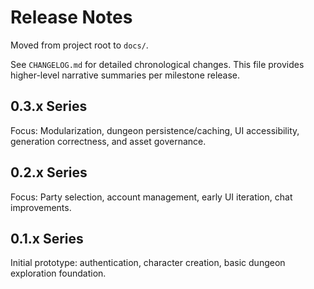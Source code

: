 # Release Notes

Moved from project root to `docs/`.

See `CHANGELOG.md` for detailed chronological changes. This file provides higher-level narrative summaries per milestone release.

## 0.3.x Series
Focus: Modularization, dungeon persistence/caching, UI accessibility, generation correctness, and asset governance.

## 0.2.x Series
Focus: Party selection, account management, early UI iteration, chat improvements.

## 0.1.x Series
Initial prototype: authentication, character creation, basic dungeon exploration foundation.
